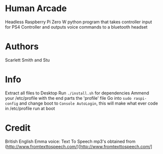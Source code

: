 # Human Arcade
Headless Raspberry Pi Zero W python program that takes controller input for PS4 Controller and outputs voice commands to a bluetooth headset

# Authors
Scarlett Smith and Stu

# Info
Extract all files to Desktop
Run `./install.sh` for dependencies
Ammend your /etc/profile with the end parts the 'profile' file
Go into `sudo raspi-config` and change boot to `Console AutoLogin`, this will make what ever
code in /etc/profile run at boot

# Credit
British English Emma voice: Text To Speech mp3's obtained from (http://www.fromtexttospeech.com/)[http://www.fromtexttospeech.com/]
